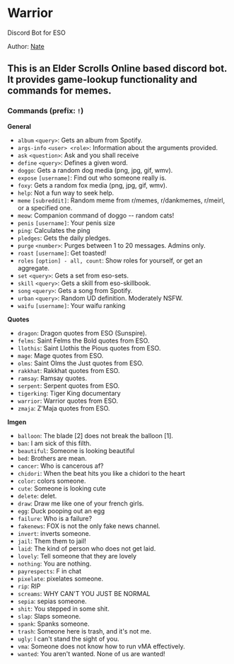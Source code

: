 # Warrior
Discord Bot for ESO

Author: [Nate](https://github.com/natetan)
## This is an Elder Scrolls Online based discord bot. It provides game-lookup functionality and commands for memes.

### Commands (prefix: `!`)
**General**
- `album` `<query>`: Gets an album from Spotify.
- `args-info` `<user> <role>`: Information about the arguments provided.
- `ask` `<question>`: Ask and you shall receive
- `define` `<query>`: Defines a given word.
- `doggo`: Gets a random dog media (png, jpg, gif, wmv).
- `expose` `[username]`: Find out who someone really is.
- `foxy`: Gets a random fox media (png, jpg, gif, wmv).
- `help`: Not a fun way to seek help.
- `meme` `[subreddit]`: Random meme from r/memes, r/dankmemes, r/meirl, or a specified one.
- `meow`: Companion command of doggo -- random cats!
- `penis` `[username]`: Your penis size
- `ping`: Calculates the ping
- `pledges`: Gets the daily pledges.
- `purge` `<number>`: Purges between 1 to 20 messages. Admins only.
- `roast` `[username]`: Get toasted!
- `roles` `[option] - all, count`: Show roles for yourself, or get an aggregate.
- `set` `<query>`: Gets a set from eso-sets.
- `skill` `<query>`: Gets a skill from eso-skillbook.
- `song` `<query>`: Gets a song from Spotify.
- `urban` `<query>`: Random UD definition. Moderately NSFW.
- `waifu` `[username]`: Your waifu ranking

**Quotes**
- `dragon`: Dragon quotes from ESO (Sunspire).
- `felms`: Saint Felms the Bold quotes from ESO.
- `llothis`: Saint Llothis the Pious quotes from ESO.
- `mage`: Mage quotes from ESO.
- `olms`: Saint Olms the Just quotes from ESO.
- `rakkhat`: Rakkhat quotes from ESO.
- `ramsay`: Ramsay quotes.
- `serpent`: Serpent quotes from ESO.
- `tigerking`: Tiger King documentary
- `warrior`: Warrior quotes from ESO.
- `zmaja`: Z'Maja quotes from ESO.

**Imgen**
- `balloon`: The blade [2] does not break the balloon [1].
- `ban`: I am sick of this filth.
- `beautiful`: Someone is looking beautiful
- `bed`: Brothers are mean.
- `cancer`: Who is cancerous af?
- `chidori`: When the beat hits you like a chidori to the heart
- `color`: colors someone.
- `cute`: Someone is looking cute
- `delete`: delet.
- `draw`: Draw me like one of your french girls.
- `egg`: Duck pooping out an egg
- `failure`: Who is a failure?
- `fakenews`: FOX is not the only fake news channel.
- `invert`: inverts someone.
- `jail`: Them them to jail!
- `laid`: The kind of person who does not get laid.
- `lovely`: Tell someone that they are lovely
- `nothing`: You are nothing.
- `payrespects`: F in chat
- `pixelate`: pixelates someone.
- `rip`: RIP
- `screams`: WHY CAN'T YOU JUST BE NORMAL
- `sepia`: sepias someone.
- `shit`: You stepped in some shit.
- `slap`: Slaps someone.
- `spank`: Spanks someone.
- `trash`: Someone here is trash, and it's not me.
- `ugly`: I can't stand the sight of you.
- `vma`: Someone does not know how to run vMA effectively.
- `wanted`: You aren't wanted. None of us are wanted!
